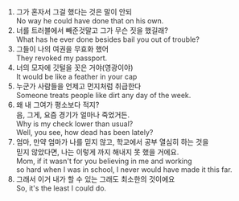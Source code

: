 1. 그가 혼자서 그걸 했다는 것은 말이 안되  
   <span style="color: #333333;">No way he could have done that on his own.</span>
2. 너를 트러블에서 빼준것말고 그가 무슨 짓을 했길래?  
   <span style="color: #333333;">What has he ever done besides bail you out of trouble?</span>
3. 그들이 나의 여권을 무효화 했어  
   <span style="color: #333333;">They revoked my passport.</span>
4. 너의 모자에 깃털을 꼿은 거야(영광이야)  
   <span style="color: #333333;">It would be like a feather in your cap</span>
5. 누군가 사람들을 언제고 먼지처럼 취급한다  
   <span style="color: #333333;">Someone treats people like dirt any day of the week.</span>
6. 왜 내 그여가 평소보다 적지?  
   음, 그게, 요즘 경기가 얼마나 죽었거든.  
   <span style="color: #333333;">Why is my check lower than usual?  
   Well, you see, how dead has been lately?</span>
7. 엄마, 만약 엄마가 나를 믿지 않고, 학교에서 공부 열심히 하는 것을  
   믿지 않았다면, 나는 이렇게 까지 해내지 못 했을 거에요.  
   <span style="color: #333333;">Mom, if it wasn't for you believing in me and working  
   so hard when I was in school, I never would have made it this far.</span>
8. 그래서 이거 내가 할 수 있는 그래도 최소한의 것이에요  
   <span style="color: #333333;">So, it's the least I could do.</span>
